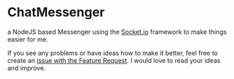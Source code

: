 # ChatMessenger
a NodeJS based Messenger using the [Socket.io](https://socket.io/) framework to make things easier for me.  
  
If you see any problems or have ideas how to make it better, feel free to create an [issue with the Feature Request](https://github.com/chibbi/ChatMessenger/issues/new?assignees=&labels=&template=feature_request.md&title=%5BFEATURE%5D+). I would love to read your ideas and improve.
